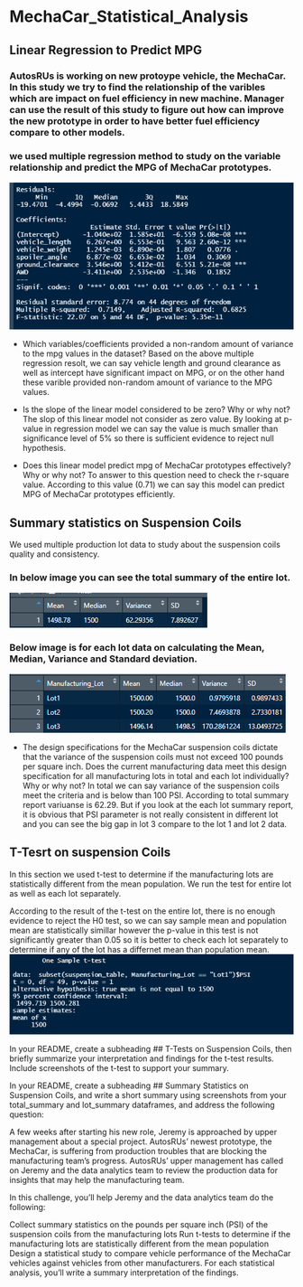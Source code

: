 # MechaCar_Statistical_Analysis
## Linear Regression to Predict MPG  
### AutosRUs is working on new protoype vehicle, the MechaCar. In this study we try to find the relationship of the varibles which are impact on fuel efficiency in new machine. Manager can use the result of this study to figure out how can improve the new prototype in order to have better fuel efficiency compare to other models. 
### we used multiple regression method to study on the variable relationship and predict the MPG of MechaCar prototypes.

![Multiple_Regression](https://github.com/reza-ya57/MechaCar_Statistical_Analysis/blob/main/multiple_regression.png)
-  Which variables/coefficients provided a non-random amount of variance to the mpg values in the dataset?
Based on the above multiple regression resolt, we can say vehicle length and ground clearance as well as intercept have significant impact on MPG, or on the other hand these varible provided non-random amount of variance to the MPG values.

- Is the slope of the linear model considered to be zero? Why or why not?
The slop of this linear model not consider as zero value. By looking at p-value in regression model we can say the value is much smaller than significance level of 5% so there is sufficient evidence to reject null hypothesis.  

- Does this linear model predict mpg of MechaCar prototypes effectively? Why or why not?
To answer to this question need to check the r-square value. According to this value (0.71) we can say this model can predict MPG of MechaCar prototypes efficiently.

## Summary statistics on Suspension Coils
We used multiple production lot data to study about the suspension coils quality and consistency.

### In below image you can see the total summary of the entire lot.

![Total_Summary](https://github.com/reza-ya57/MechaCar_Statistical_Analysis/blob/main/Total_Summary.png)

### Below image is for each lot data on calculating the Mean, Median, Variance and Standard deviation. 

![Lot_Summary](https://github.com/reza-ya57/MechaCar_Statistical_Analysis/blob/main/lot_summary.png)

- The design specifications for the MechaCar suspension coils dictate that the variance of the suspension coils must not exceed 100 pounds per square inch. Does the current manufacturing data meet this design specification for all manufacturing lots in total and each lot individually? Why or why not? In total we can say variance of the suspension coils meet the criteria and is below than 100 PSI. According to total summary report variuanse is 62.29. But if you look at the each lot summary report, it is obvious that PSI parameter is not really consistent in different lot and you can see the big gap in lot 3 compare to the lot 1 and lot 2 data. 

## T-Tesrt on suspension Coils
In this section we used t-test to determine if the manufacturing lots are statistically different from the mean population.
We run the test for entire lot as well as each lot separately.

According to the result of the t-test on the entire lot, there is no enough evidence to reject the H0 test, so we can say sample mean and population mean are statistically simillar however the p-value in this test is not significantly greater than 0.05 so it is better to check each lot separately to determine if any of the lot has a differnet mean than population mean. 
![t_test_lot1](https://github.com/reza-ya57/MechaCar_Statistical_Analysis/blob/main/t_test_Lot1.png)


In your README, create a subheading ## T-Tests on Suspension Coils, then briefly summarize your interpretation and findings for the t-test results. Include screenshots of the t-test to support your summary.


In your README, create a subheading ## Summary Statistics on Suspension Coils, and write a short summary using screenshots from your total_summary and lot_summary dataframes, and address the following question:




A few weeks after starting his new role, Jeremy is approached by upper management about a special project. AutosRUs’ newest prototype, the MechaCar, is suffering from production troubles that are blocking the manufacturing team’s progress. AutosRUs’ upper management has called on Jeremy and the data analytics team to review the production data for insights that may help the manufacturing team.

In this challenge, you’ll help Jeremy and the data analytics team do the following:


Collect summary statistics on the pounds per square inch (PSI) of the suspension coils from the manufacturing lots
Run t-tests to determine if the manufacturing lots are statistically different from the mean population
Design a statistical study to compare vehicle performance of the MechaCar vehicles against vehicles from other manufacturers. For each statistical analysis, you’ll write a summary interpretation of the findings.






